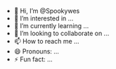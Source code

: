 - 👋 Hi, I’m @Spookywes
- 👀 I’m interested in ...
- 🌱 I’m currently learning ...
- 💞️ I’m looking to collaborate on ...
- 📫 How to reach me ...
- 😄 Pronouns: ...
- ⚡ Fun fact: ...

<!---i like call of duty 
Pkg update

Spookywes/Spookywes is a ✨ special ✨ repository because its `README.md` (this file) appears on your GitHub profile.
You can click the Preview link to take a look at your changes.
--->
